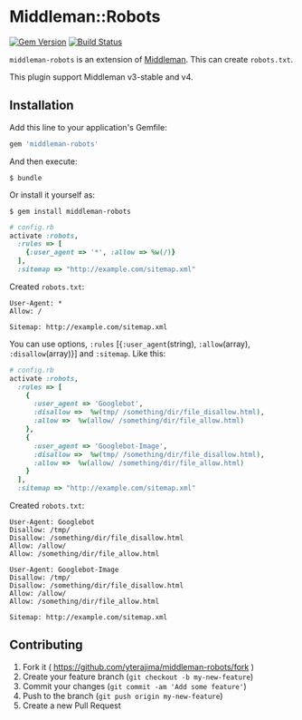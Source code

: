 # Middleman::Robots

[![Gem Version](https://badge.fury.io/rb/middleman-robots.svg)](http://badge.fury.io/rb/middleman-robots)
[![Build Status](https://travis-ci.org/yterajima/middleman-robots.svg?branch=master)](https://travis-ci.org/yterajima/middleman-robots)

`middleman-robots` is an extension of [Middleman](http://middlemanapp.com/). This can create `robots.txt`.

This plugin support Middleman v3-stable and v4.

## Installation

Add this line to your application's Gemfile:

```ruby
gem 'middleman-robots'
```

And then execute:

    $ bundle

Or install it yourself as:

    $ gem install middleman-robots

```ruby
# config.rb
activate :robots, 
  :rules => [
    {:user_agent => '*', :allow => %w(/)}
  ],
  :sitemap => "http://example.com/sitemap.xml"
```

Created `robots.txt`:

```
User-Agent: *
Allow: /

Sitemap: http://example.com/sitemap.xml

```

You can use options, `:rules` [{`:user_agent`(string), `:allow`(array), `:disallow`(array)}] and `:sitemap`. Like this:

```ruby
# config.rb
activate :robots,
  :rules => [
    {
      :user_agent => 'Googlebot',
      :disallow =>  %w(tmp/ /something/dir/file_disallow.html),
      :allow =>  %w(allow/ /something/dir/file_allow.html)
    },
    {
      :user_agent => 'Googlebot-Image',
      :disallow =>  %w(tmp/ /something/dir/file_disallow.html),
      :allow =>  %w(allow/ /something/dir/file_allow.html)
    }
  ],
  :sitemap => "http://example.com/sitemap.xml"
```

Created `robots.txt`:

```
User-Agent: Googlebot
Disallow: /tmp/
Disallow: /something/dir/file_disallow.html
Allow: /allow/
Allow: /something/dir/file_allow.html

User-Agent: Googlebot-Image
Disallow: /tmp/
Disallow: /something/dir/file_disallow.html
Allow: /allow/
Allow: /something/dir/file_allow.html

Sitemap: http://example.com/sitemap.xml

```

## Contributing

1. Fork it ( https://github.com/yterajima/middleman-robots/fork )
2. Create your feature branch (`git checkout -b my-new-feature`)
3. Commit your changes (`git commit -am 'Add some feature'`)
4. Push to the branch (`git push origin my-new-feature`)
5. Create a new Pull Request

